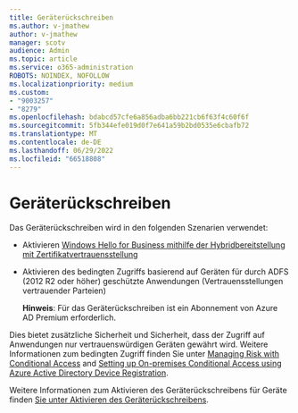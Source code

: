 ```yaml
---
title: Geräterückschreiben
ms.author: v-jmathew
author: v-jmathew
manager: scotv
audience: Admin
ms.topic: article
ms.service: o365-administration
ROBOTS: NOINDEX, NOFOLLOW
ms.localizationpriority: medium
ms.custom:
- "9003257"
- "8279"
ms.openlocfilehash: bdabcd57cfe6a856adba6bb221cb6f63f4c60f6f
ms.sourcegitcommit: 5fb344efe019d0f7e641a59b2bd0535e6cbafb72
ms.translationtype: MT
ms.contentlocale: de-DE
ms.lasthandoff: 06/29/2022
ms.locfileid: "66518808"
---
```

# <a name="device-writeback"></a>Geräterückschreiben

Das Geräterückschreiben wird in den folgenden Szenarien verwendet:

- Aktivieren [Windows Hello for Business mithilfe der Hybridbereitstellung mit Zertifikatvertrauensstellung](https://docs.microsoft.com/windows/security/identity-protection/hello-for-business/hello-hybrid-cert-trust-prereqs#device-registration)
- Aktivieren des bedingten Zugriffs basierend auf Geräten für durch ADFS (2012 R2 oder höher) geschützte Anwendungen (Vertrauensstellungen vertrauender Parteien)

    **Hinweis**: Für das Geräterückschreiben ist ein Abonnement von Azure AD Premium erforderlich.

Dies bietet zusätzliche Sicherheit und Sicherheit, dass der Zugriff auf Anwendungen nur vertrauenswürdigen Geräten gewährt wird. Weitere Informationen zum bedingten Zugriff finden Sie unter [Managing Risk with Conditional Access](https://docs.microsoft.com/azure/active-directory/conditional-access/overview) and [Setting up On-premises Conditional Access using Azure Active Directory Device Registration](https://docs.microsoft.com/azure/active-directory/devices/overview).

Weitere Informationen zum Aktivieren des Geräterückschreibens für Geräte finden [Sie unter Aktivieren des Geräterückschreibens](https://docs.microsoft.com/azure/active-directory/hybrid/how-to-connect-device-writeback).
